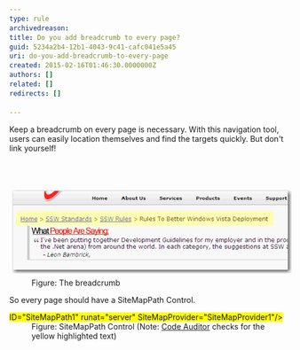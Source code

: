 ```yaml
---
type: rule
archivedreason: 
title: Do you add breadcrumb to every page?
guid: 5234a2b4-12b1-4043-9c41-cafc041e5a45
uri: do-you-add-breadcrumb-to-every-page
created: 2015-02-16T01:46:30.0000000Z
authors: []
related: []
redirects: []

---
```



<p>Keep a breadcrumb on every page is necessary. With this navigation tool,
 users can easily location themselves and find the targets quickly. But 
don't link yourself!</p>
<br><excerpt class='endintro'></excerpt><br>
<dl class="image"><dt> 
      <img alt="add breadcrumb to the top of the page" src="../../assets/WebsiteLayout_Breadcrumb_1.gif" style="margin:5px;" />
   </dt><dd>Figure: The breadcrumb</dd></dl><p>So every page should have a SiteMapPath Control.</p><dl class="code"><dt> 
      <span style="background-color:yellow;"><asp:SiteMapPath</span> ID="SiteMapPath1" runat="server" SiteMapProvider="SiteMapProvider1"/> </dt><dd>Figure: SiteMapPath Control (Note: 
      <a href="http://www.ssw.com.au/ssw/redirect/ssw/CodeAuditor.htm">Code Auditor</a> checks for the yellow highlighted text)</dd></dl>


